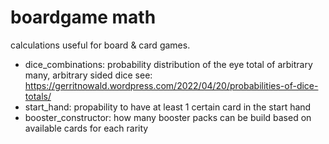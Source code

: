 # boardgame math
calculations useful for board & card games.

- dice_combinations: probability distribution of the eye total of arbitrary many, arbitrary sided dice
  see: https://gerritnowald.wordpress.com/2022/04/20/probabilities-of-dice-totals/
- start_hand: propability to have at least 1 certain card in the start hand
- booster_constructor: how many booster packs can be build based on available cards for each rarity
